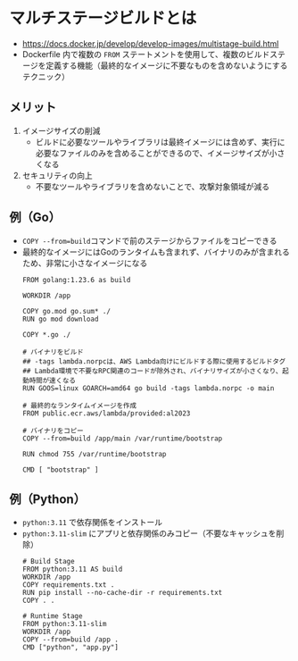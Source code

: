 # マルチステージビルドとは
- https://docs.docker.jp/develop/develop-images/multistage-build.html
- Dockerfile 内で複数の `FROM` ステートメントを使用して、複数のビルドステージを定義する機能（最終的なイメージに不要なものを含めないようにするテクニック）

## メリット
1. イメージサイズの削減
   - ビルドに必要なツールやライブラリは最終イメージには含めず、実行に必要なファイルのみを含めることができるので、イメージサイズが小さくなる
2. セキュリティの向上
   - 不要なツールやライブラリを含めないことで、攻撃対象領域が減る

## 例（Go）
- `COPY --from=build`コマンドで前のステージからファイルをコピーできる
- 最終的なイメージにはGoのランタイムも含まれず、バイナリのみが含まれるため、非常に小さなイメージになる  
  ```
  FROM golang:1.23.6 as build

  WORKDIR /app

  COPY go.mod go.sum* ./
  RUN go mod download

  COPY *.go ./

  # バイナリをビルド
  ## -tags lambda.norpcは、AWS Lambda向けにビルドする際に使用するビルドタグ
  ## Lambda環境で不要なRPC関連のコードが除外され、バイナリサイズが小さくなり、起動時間が速くなる
  RUN GOOS=linux GOARCH=amd64 go build -tags lambda.norpc -o main

  # 最終的なランタイムイメージを作成
  FROM public.ecr.aws/lambda/provided:al2023

  # バイナリをコピー
  COPY --from=build /app/main /var/runtime/bootstrap

  RUN chmod 755 /var/runtime/bootstrap

  CMD [ "bootstrap" ]
  ```

## 例（Python）
- `python:3.11` で依存関係をインストール
- `python:3.11-slim` にアプリと依存関係のみコピー（不要なキャッシュを削除）  
  ```
  # Build Stage
  FROM python:3.11 AS build
  WORKDIR /app
  COPY requirements.txt .
  RUN pip install --no-cache-dir -r requirements.txt
  COPY . .

  # Runtime Stage
  FROM python:3.11-slim
  WORKDIR /app
  COPY --from=build /app .
  CMD ["python", "app.py"]
  ```
